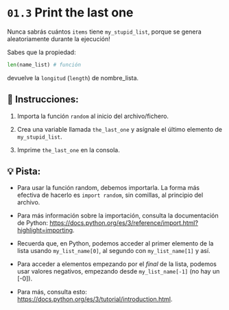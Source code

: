 # `01.3` Print the last one

Nunca sabrás cuántos `items` tiene `my_stupid_list`, porque se genera aleatoriamente durante la ejecución!

Sabes que la propiedad:

```py
len(name_list) # función
```

devuelve la `longitud` (`length`) de nombre_lista.

## 📝 Instrucciones:

1. Importa la función `random` al inicio del archivo/fichero.

2. Crea una variable llamada `the_last_one` y asígnale el último elemento de `my_stupid_list`.

3. Imprime `the_last_one` en la consola.

## 💡 Pista:

- Para usar la función random, debemos importarla. La forma más efectiva de hacerlo es `import random`, sin comillas, al principio del archivo. 

+ Para más información sobre la importación, consulta la documentación de Python: https://docs.python.org/es/3/reference/import.html?highlight=importing.

+ Recuerda que, en Python, podemos acceder al primer elemento de la lista usando `my_list_name[0]`, al segundo con `my_list_name[1]` y así. 
 
+ Para acceder a elementos empezando por el *final* de la lista, podemos usar valores negativos, empezando desde `my_list_name[-1]` (no hay un [-0]). 

+ Para más, consulta esto: https://docs.python.org/es/3/tutorial/introduction.html.
